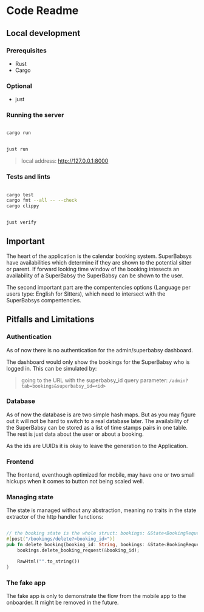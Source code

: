 # Code Readme

## Local development

### Prerequisites

- Rust
- Cargo

### Optional

- just  


### Running the server

```bash

cargo run

```


```bash

just run

```

> local address: http://127.0.0.1:8000


### Tests and lints

```bash

cargo test
cargo fmt --all -- --check
cargo clippy

```

```bash

just verify

```

## Important  

The heart of the application is the calendar booking system.
SuperBabsys have availabilities which determine if they are shown to the potential sitter or parent.
If forward looking time window of the booking intesects an availability of a SuperBabsy the SuperBabsy can be shown to the user.

The second important part are the compentencies options (Language per users type: English for Sitters), which need to intersect with the SuperBabsys compentencies.

## Pitfalls and Limitations

### Authentication

As of now there is no authentication for the admin/superbabsy dashboard.

The dashboard would only show the bookings for the SuperBabsy who is logged in. 
This can be simulated by:

> going to the URL with the  superbabsy_id query parameter: `/admin?tab=bookings&superbabsy_id=<id>`

### Database

As of now the database is are two simple hash maps.
But as you may figure out it will not be hard to switch to a real database later.
The availability of the SuperBabsy can be stored as a list of time stamps pairs in one table.
The rest is just data about the user or about a booking.

As the ids are UUIDs it is okay to leave the generation to the Application.

### Frontend

The frontend, eventhough optimized for mobile, may have one or two small hickups when it comes to button not being scaled well.

### Managing state

The state is managed without any abstraction, meaning no traits in the state extractor of the http handler functions:

```rust

// the booking state is the whole struct: bookings: &State<BookingRequests> not a trait
#[post("/bookings/delete?<booking_id>")]
pub fn delete_booking(booking_id: String, bookings: &State<BookingRequests>) -> RawHtml<String> {
    bookings.delete_booking_request(&booking_id);

    RawHtml("".to_string())
}

```

### The fake app

The fake app is only to demonstrate the flow from the mobile app to the onboarder.
It might be removed in the future.
